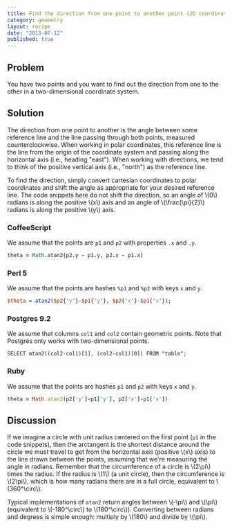 ```yaml
---
title: Find the direction from one point to another point (2D coordinates)
category: geometry
layout: recipe
date: "2013-07-12"
published: true
---
```

## Problem

You have two points and you want to find out the direction from one to the other in a two-dimensional coordinate system.

## Solution

The direction from one point to another is the angle between some reference
line and the line passing through both points, measured counterclockwise. When
working in polar coordinates, this reference line is the line from the origin
of the coordinate system and passing along the horizontal axis (i.e., heading
"east"). When working with directions, we tend to think of the positive
vertical axis (i.e., "north") as the reference line.

To find the direction, simply convert cartesian coordinates to polar
coordinates and shift the angle as appropriate for your desired reference
line. The code snippets here do not shift the direction, so an angle of
\\(0\\) radians is along the positive \\(x\\) axis and an angle of
\\(\frac{\pi}{2}\\) radians is along the positive \\(y\\) axis.

### CoffeeScript

We assume that the points are `p1` and `p2` with properties `.x` and `.y`.

```coffeescript
theta = Math.atan2(p2.y - p1.y, p2.x - p1.x)
```

### Perl 5

We assume that the points are hashes `%p1` and `%p2` with keys `x` and `y`.

```perl
$theta = atan2($p2{'y'}-$p1{'y'}, $p2{'x'}-$p1{'x'});
```

### Postgres 9.2

We assume that columns `col1` and `col2` contain geometric points. Note that
Postgres only works with two-dimensional points.

```postgresql
SELECT atan2((col2-col1)[1], (col2-col1)[0]) FROM "table";
```

### Ruby

We assume that the points are hashes `p1` and `p2` with keys `x` and `y`.

```ruby
theta = Math.atan2(p2['y']-p1['y'], p2['x']-p1['x'])
```

## Discussion

If we imagine a circle with unit radius centered on the first point (`p1` in
the code snippets), then the arctangent is the shortest distance around the
circle we must travel to get from the horizontal axis (positive \\(x\\) axis)
to the line drawn between the points, assuming that we're measuring the angle
in radians. Remember that the circumference of a circle is \\(2\pi\\) times
the radius. If the radius is \\(1\\) (a unit circle), then the circumference
is \\(2\pi\\), which is how many radians there are in a full circle,
equivalent to \\(360^\circ\\).

Typical implementations of `atan2` return angles between \\(-\pi\\) and
\\(\pi\\) (equivalent to \\(-180^\circ\\) to \\(180^\circ\\)). Converting
between radians and degrees is simple enough: multiply by \\(180\\) and divide
by \\(\pi\\).

